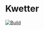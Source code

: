 # Kwetter
[![Build](https://github.com/tinusweber/Kwetter/actions/workflows/dotnet.yml/badge.svg?branch=main)](https://github.com/tinusweber/Kwetter/actions/workflows/dotnet.yml)
